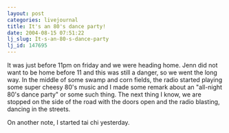 ```yaml
---
layout: post
categories: livejournal
title: It's an 80's dance party!
date: 2004-08-15 07:51:22
lj_slug: It-s-an-80-s-dance-party
lj_id: 147695
---
```

It was just before 11pm on friday and we were heading home. Jenn did not want to be home before 11 and this was still a danger, so we went the long way. In the middle of some swamp and corn fields, the radio started playing some super cheesy 80's music and I made some remark about an "all-night 80's dance party" or some such thing. The next thing I know, we are stopped on the side of the road with the doors open and the radio blasting, dancing in the streets.  



On another note, I started tai chi yesterday.
